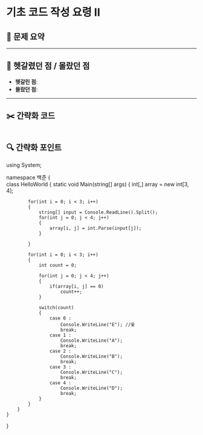 # 기초 코드 작성 요령 II

## 📝 문제 요약


---

## 🤔 헷갈렸던 점 / 몰랐던 점
- **헷갈린 점**:
- **몰랐던 점**:

---

## ✂️ 간략화 코드
```cs

```

## 🔍 간략화 포인트



using System;

namespace 백준
{    
    class HelloWorld {
        static void Main(string[] args) {
            int[,] array = new int[3, 4];

            for(int i = 0; i < 3; i++)
            {
                string[] input = Console.ReadLine().Split();
                for(int j = 0; j < 4; j++)
                {
                    array[i, j] = int.Parse(input[j]);
                }

            }

            for(int i = 0; i < 3; i++)
            {
                int count = 0;

                for(int j = 0; j < 4; j++)
                {
                    if(array[i, j] == 0)
                        count++;
                }

                switch(count)
                {
                    case 0 :
                        Console.WriteLine("E"); //윷
                        break;
                    case 1 :
                        Console.WriteLine("A");
                        break;
                    case 2 :
                        Console.WriteLine("B");
                        break;
                    case 3 :
                        Console.WriteLine("C");
                        break;
                    case 4 :
                        Console.WriteLine("D");
                        break;
                }
            }
        }
    }
}
